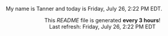 My name is Tanner and today is Friday, July 26, 2:22 PM EDT.

<p align="center">This <i>README</i> file is generated <b>every 3 hours</b>!</br>Last refresh: Friday, July 26, 2:22 PM EDT<br /></p>

